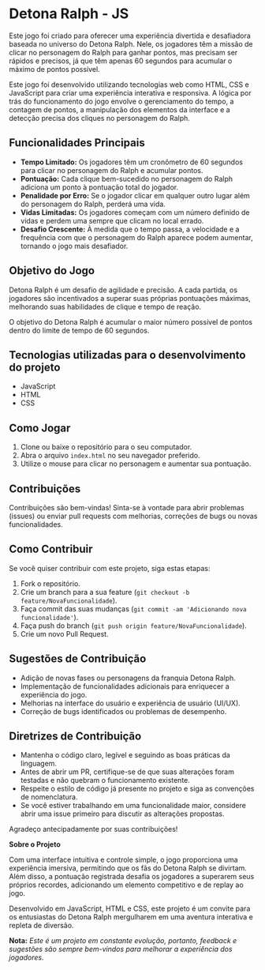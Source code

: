 # Detona Ralph - JS

Este jogo foi criado para oferecer uma experiência divertida e desafiadora baseada no universo do Detona Ralph. Nele, os jogadores têm a missão de clicar no personagem do Ralph para ganhar pontos, mas precisam ser rápidos e precisos, já que têm apenas 60 segundos para acumular o máximo de pontos possível.

Este jogo foi desenvolvido utilizando tecnologias web como HTML, CSS e JavaScript para criar uma experiência interativa e responsiva. A lógica por trás do funcionamento do jogo envolve o gerenciamento do tempo, a contagem de pontos, a manipulação dos elementos da interface e a detecção precisa dos cliques no personagem do Ralph.

## Funcionalidades Principais

- **Tempo Limitado:** Os jogadores têm um cronômetro de 60 segundos para clicar no personagem do Ralph e acumular pontos.
- **Pontuação:** Cada clique bem-sucedido no personagem do Ralph adiciona um ponto à pontuação total do jogador.
- **Penalidade por Erro:** Se o jogador clicar em qualquer outro lugar além do personagem do Ralph, perderá uma vida.
- **Vidas Limitadas:** Os jogadores começam com um número definido de vidas e perdem uma sempre que clicam no local errado.
- **Desafio Crescente:** À medida que o tempo passa, a velocidade e a frequência com que o personagem do Ralph aparece podem aumentar, tornando o jogo mais desafiador.

## Objetivo do Jogo

Detona Ralph é um desafio de agilidade e precisão. A cada partida, os jogadores são incentivados a superar suas próprias pontuações máximas, melhorando suas habilidades de clique e tempo de reação.

O objetivo do Detona Ralph é acumular o maior número possível de pontos dentro do limite de tempo de 60 segundos.

## Tecnologias utilizadas para o desenvolvimento do projeto

- JavaScript
- HTML
- CSS

## Como Jogar

1. Clone ou baixe o repositório para o seu computador.
2. Abra o arquivo `index.html` no seu navegador preferido.
3. Utilize o mouse para clicar no personagem e aumentar sua pontuação.


## Contribuições

Contribuições são bem-vindas! Sinta-se à vontade para abrir problemas (issues) ou enviar pull requests com melhorias, correções de bugs ou novas funcionalidades.


## Como Contribuir

Se você quiser contribuir com este projeto, siga estas etapas:

1. Fork o repositório.
2. Crie um branch para a sua feature (`git checkout -b feature/NovaFuncionalidade`).
3. Faça commit das suas mudanças (`git commit -am 'Adicionando nova funcionalidade'`).
4. Faça push do branch (`git push origin feature/NovaFuncionalidade`).
5. Crie um novo Pull Request.

## Sugestões de Contribuição

- Adição de novas fases ou personagens da franquia Detona Ralph.
- Implementação de funcionalidades adicionais para enriquecer a experiência do jogo.
- Melhorias na interface do usuário e experiência de usuário (UI/UX).
- Correção de bugs identificados ou problemas de desempenho.

## Diretrizes de Contribuição

- Mantenha o código claro, legível e seguindo as boas práticas da linguagem.
- Antes de abrir um PR, certifique-se de que suas alterações foram testadas e não quebram o funcionamento existente.
- Respeite o estilo de código já presente no projeto e siga as convenções de nomenclatura.
- Se você estiver trabalhando em uma funcionalidade maior, considere abrir uma issue primeiro para discutir as alterações propostas.

Agradeço antecipadamente por suas contribuições!


**Sobre o Projeto**

Com uma interface intuitiva e controle simple, o jogo proporciona uma experiência imersiva, permitindo que os fãs do Detona Ralph se divirtam. Além disso, a pontuação registrada desafia os jogadores a superarem seus próprios recordes, adicionando um elemento competitivo e de replay ao jogo.

Desenvolvido em JavaScript, HTML e CSS, este projeto é um convite para os entusiastas do Detona Ralph mergulharem em uma aventura interativa e repleta de diversão.



**Nota:** _Este é um projeto em constante evolução, portanto, feedback e sugestões são sempre bem-vindos para melhorar a experiência dos jogadores._